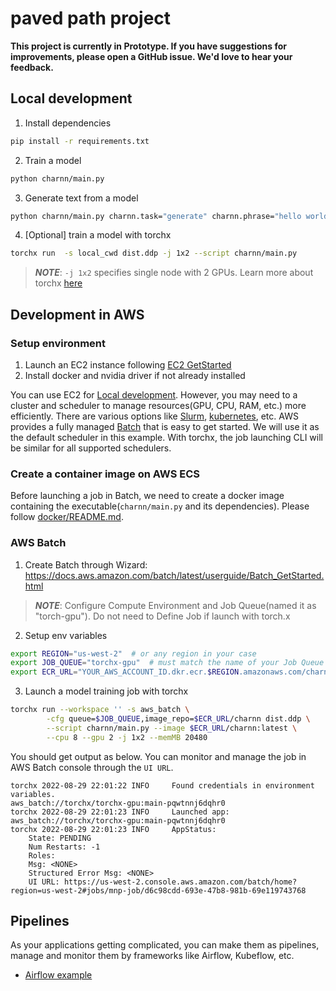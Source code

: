 # paved path project

**This project is currently in Prototype. If you have suggestions for improvements, please open a GitHub issue. We'd love to hear your feedback.**

## Local development
1. Install dependencies
```bash
pip install -r requirements.txt
```

2. Train a model
```bash
python charnn/main.py
```

3. Generate text from a model
```bash
python charnn/main.py charnn.task="generate" charnn.phrase="hello world"
```

4. [Optional] train a model with torchx
```bash
torchx run  -s local_cwd dist.ddp -j 1x2 --script charnn/main.py
```
> **_NOTE_**: `-j 1x2` specifies single node with 2 GPUs. Learn more about torchx [here](https://pytorch.org/torchx/latest/)

## Development in AWS
### Setup environment
1. Launch an EC2 instance following [EC2 GetStarted](https://docs.aws.amazon.com/AWSEC2/latest/UserGuide/EC2_GetStarted.html)
2. Install docker and nvidia driver if not already installed

You can use EC2 for [Local development](#Local-development). However, you may need to a cluster and scheduler to manage resources(GPU, CPU, RAM, etc.) more efficiently. There are various options like [Slurm](https://slurm.schedmd.com/documentation.html), [kubernetes](https://kubernetes.io/), etc. AWS provides a fully managed [Batch](https://aws.amazon.com/batch/) that is easy to get started. We will use it as the default scheduler in this example. With torchx, the job launching CLI will be similar for all supported schedulers.

### Create a container image on AWS ECS
Before launching a job in Batch, we need to create a docker image containing the executable(`charnn/main.py` and its dependencies). Please follow [docker/README.md](https://github.com/facebookresearch/recipes/tree/main/torchrecipes/paved_path/docker).

### AWS Batch
1. Create Batch through Wizard: https://docs.aws.amazon.com/batch/latest/userguide/Batch_GetStarted.html
  > **_NOTE_**: Configure Compute Environment and Job Queue(named it as "torch-gpu"). Do not need to Define Job if launch with torch.x
2. Setup env variables
```bash
export REGION="us-west-2"  # or any region in your case
export JOB_QUEUE="torchx-gpu"  # must match the name of your Job Queue
export ECR_URL="YOUR_AWS_ACCOUNT_ID.dkr.ecr.$REGION.amazonaws.com/charnn"  # defined in docker/README.md
```
3. Launch a model training job with torchx
```bash
torchx run --workspace '' -s aws_batch \
        -cfg queue=$JOB_QUEUE,image_repo=$ECR_URL/charnn dist.ddp \
        --script charnn/main.py --image $ECR_URL/charnn:latest \
        --cpu 8 --gpu 2 -j 1x2 --memMB 20480
```
You should get output as below. You can monitor and manage the job in AWS Batch console through the `UI URL`.
```
torchx 2022-08-29 22:01:22 INFO     Found credentials in environment variables.
aws_batch://torchx/torchx-gpu:main-pqwtnnj6dqhr0
torchx 2022-08-29 22:01:23 INFO     Launched app: aws_batch://torchx/torchx-gpu:main-pqwtnnj6dqhr0
torchx 2022-08-29 22:01:23 INFO     AppStatus:
    State: PENDING
    Num Restarts: -1
    Roles:
    Msg: <NONE>
    Structured Error Msg: <NONE>
    UI URL: https://us-west-2.console.aws.amazon.com/batch/home?region=us-west-2#jobs/mnp-job/d6c98cdd-693e-47b8-981b-69e119743768
```

## Pipelines
As your applications getting complicated, you can make them as pipelines, manage and monitor them by frameworks like Airflow, Kubeflow, etc.
* [Airflow example](https://github.com/facebookresearch/recipes/tree/main/torchrecipes/paved_path/airflow)
